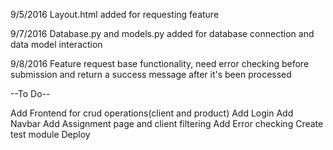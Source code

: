 9/5/2016
Layout.html added for requesting feature

9/7/2016
Database.py and models.py added for database connection and data model interaction

9/8/2016
Feature request base functionality, need error checking before submission and return a success message after it's been processed

--To Do--

Add Frontend for crud operations(client and product)
Add Login
Add Navbar
Add Assignment page and client filtering
Add Error checking
Create test module
Deploy